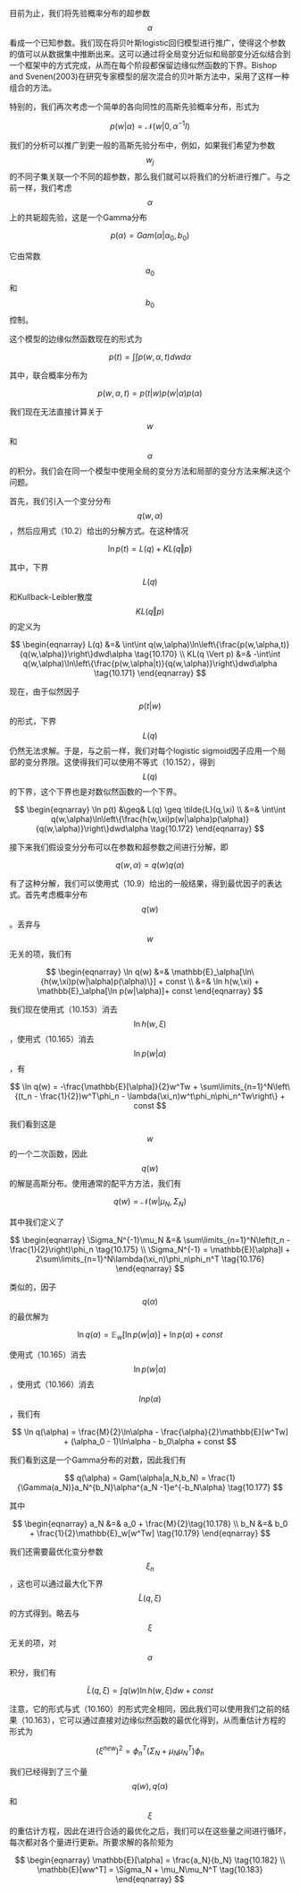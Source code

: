 目前为止，我们将先验概率分布的超参数$$ \alpha $$看成一个已知参数。我们现在将贝叶斯logistic回归模型进行推广，使得这个参数的值可以从数据集中推断出来。这可以通过将全局变分近似和局部变分近似结合到一个框架中的方式完成，从而在每个阶段都保留边缘似然函数的下界。Bishop and Svenen(2003)在研究专家模型的层次混合的贝叶斯方法中，采用了这样一种组合的方法。     

特别的，我们再次考虑一个简单的各向同性的高斯先验概率分布，形式为     

$$
p(w|\alpha) = \mathcal{N}(w|0,\alpha^{-1}I) \tag{10.165}
$$     

我们的分析可以推广到更一般的高斯先验分布中，例如，如果我们希望为参数$$ w_j $$的不同子集关联一个不同的超参数，那么我们就可以将我们的分析进行推广。与之前一样，我们考虑$$ \alpha $$上的共轭超先验，这是一个Gamma分布     

$$
p(\alpha) = Gam(\alpha|\alpha_0,b_0) \tag{10.166}
$$      

它由常数$$ a_0 $$和$$ b_0 $$控制。      

这个模型的边缘似然函数现在的形式为     

$$
p(t) = \int\int p(w,\alpha,t)dwd\alpha \tag{10.167}
$$     

其中，联合概率分布为      

$$
p(w,\alpha,t) = p(t|w)p(w|\alpha)p(\alpha) \tag{10.168}
$$     

我们现在无法直接计算关于$$ w $$和$$ \alpha $$的积分。我们会在同一个模型中使用全局的变分方法和局部的变分方法来解决这个问题。    

首先，我们引入一个变分分布$$ q(w, \alpha) $$，然后应用式（10.2）给出的分解方式。在这种情况     

$$
\ln p(t) = L(q) + KL(q \Vert p) \tag{10.169}
$$

其中，下界$$ L(q) $$和Kullback-Leibler散度$$ KL(q \Vert p) $$的定义为    

$$
\begin{eqnarray}
L(q) &=& \int\int q(w,\alpha)\ln\left\{\frac{p(w,\alpha,t)}{q(w,\alpha)}\right\}dwd\alpha \tag{10.170} \\
KL(q \Vert p) &=& -\int\int q(w,\alpha)\ln\left\{\frac{p(w,\alpha|t)}{q(w,\alpha)}\right\}dwd\alpha \tag{10.171}
\end{eqnarray}
$$    

现在，由于似然因子$$ p(t|w) $$的形式，下界$$ L(q) $$仍然无法求解。于是，与之前一样，我们对每个logistic sigmoid因子应用一个局部的变分界限。这使得我们可以使用不等式（10.152），得到$$ L(q) $$的下界，这个下界也是对数似然函数的一个下界。     

$$
\begin{eqnarray}
\ln p(t) &\geq& L(q) \geq \tilde{L}(q,\xi) \\
&=& \int\int q(w,\alpha)\ln\left\{\frac{h(w,\xi)p(w|\alpha)p(\alpha)}{q(w,\alpha)}\right\}dwd\alpha \tag{10.172}
\end{eqnarray}
$$     

接下来我们假设变分分布可以在参数和超参数之间进行分解，即      

$$
q(w,\alpha) = q(w)q(\alpha)\tag{10.173}
$$     

有了这种分解，我们可以使用式（10.9）给出的一般结果，得到最优因子的表达式。首先考虑概率分布$$ q(w) $$。丢弃与$$ w $$无关的项，我们有     

$$
\begin{eqnarray}
\ln q(w) &=& \mathbb{E}_\alpha[\ln\{h(w,\xi)p(w|\alpha)p(\alpha)\}] + const \\
&=& \ln h(w,\xi) + \mathbb{E}_\alpha[\ln p(w|\alpha)]+ const
\end{eqnarray}
$$      

我们现在使用式（10.153）消去$$ \ln h(w, \xi) $$，使用式（10.165）消去$$ \ln p(w|\alpha) $$，有      

$$
\ln q(w) = -\frac{\mathbb{E}[\alpha]}{2}w^Tw + \sum\limits_{n=1}^N\left\{(t_n - \frac{1}{2})w^T\phi_n - \lambda(\xi_n)w^t\phi_n\phi_n^Tw\right\} + const
$$      

我们看到这是$$ w $$的一个二次函数，因此$$ q(w) $$的解是高斯分布。使用通常的配平方方法，我们有     

$$
q(w) = \mathcal{N}(w|\mu_N,\Sigma_N) \tag{10.174}
$$

其中我们定义了     

$$
\begin{eqnarray}
\Sigma_N^{-1}\mu_N &=& \sum\limits_{n=1}^N\left(t_n - \frac{1}{2}\right)\phi_n \tag{10.175} \\
\Sigma_N^{-1} = \mathbb{E}[\alpha]I + 2\sum\limits_{n=1}^N\lambda(\xi_n)\phi_n\phi_n^T \tag{10.176}
\end{eqnarray}
$$

类似的，因子$$ q(\alpha) $$的最优解为      

$$
\ln q(\alpha) = \mathbb{E}_w[\ln p(w|\alpha)] + \ln p(\alpha) + const 
$$

使用式（10.165）消去$$ \ln p(w|\alpha) $$，使用式（10.166）消去$$ ln p(\alpha) $$，我们有     

$$
\ln q(\alpha) = \frac{M}{2}\ln\alpha - \frac{\alpha}{2}\mathbb{E}[w^Tw] + (\alpha_0 - 1)\ln\alpha - b_0\alpha + const 
$$     

我们看到这是一个Gamma分布的对数，因此我们有     

$$
q(\alpha) = Gam(\alpha|a_N,b_N) = \frac{1}{\Gamma(a_N)}a_N^{b_N}\alpha^{a_N -1}e^{-b_N\alpha} \tag{10.177}
$$    

其中

$$
\begin{eqnarray}
a_N &=& a_0 + \frac{M}{2}\tag{10.178} \\
b_N &=& b_0 + \frac{1}{2}\mathbb{E}_w[w^Tw] \tag{10.179}
\end{eqnarray}
$$

我们还需要最优化变分参数$$ \xi_n $$，这也可以通过最大化下界$$ \tilde{L}(q, \xi) $$的方式得到。略去与$$ \xi $$无关的项，对$$ \alpha $$积分，我们有     

$$
\tilde{L}(q,\xi) = \int q(w)\ln h(w,\xi)dw + const \tag{10.180} 
$$     

注意，它的形式与式（10.160）的形式完全相同，因此我们可以使用我们之前的结果（10.163），它可以通过直接对边缘似然函数的最优化得到，从而重估计方程的形式为     

$$
(\xi^{new})^2 = \phi_n^T(\Sigma_N + \mu_N\mu_N^T)\phi_n \tag{10.181}
$$     

我们已经得到了三个量$$ q(w) , q(\alpha) $$和$$ \xi $$的重估计方程，因此在进行合适的最优化之后，我们可以在这些量之间进行循环，每次都对各个量进行更新。所要求解的各阶矩为     

$$
\begin{eqnarray}
\mathbb{E}[\alpha] = \frac{a_N}{b_N} \tag{10.182} \\
\mathbb{E}[ww^T] = \Sigma_N + \mu_N\mu_N^T \tag{10.183}
\end{eqnarray}
$$

